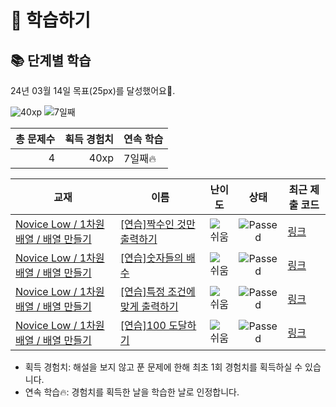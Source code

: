 # 📖 학습하기

## 📚 단계별 학습
24년 03월 14일 목표(25px)를 달성했어요🥳.

![40xp](https://img.shields.io/badge/EXP-40xp-%235cb85c.svg?for-the-badge)
![7일째](https://img.shields.io/badge/연속학습-7일째-%23E34F26.svg?for-the-badge)

|총 문제수|획득 경험치|연속 학습|
|---:|---:|---|
4|40xp|7일째🔥|

|교재|이름|난이도|상태|최근 제출 코드|
|---|---|:---:|:---:|---|
|[Novice Low / 1차원 배열 / 배열 만들기](https://www.codetree.ai/missions?missionId=4)|[[연습]짝수인 것만 출력하기](https://www.codetree.ai/missions/4/problems/print-even-number)|![쉬움][easy]|![Passed][passed]|[링크](https://github.com/ComNewbie/codetree-TILs/blob/main/240314/%EC%A7%9D%EC%88%98%EC%9D%B8%20%EA%B2%83%EB%A7%8C%20%EC%B6%9C%EB%A0%A5%ED%95%98%EA%B8%B0/print-even-number.java)|
|[Novice Low / 1차원 배열 / 배열 만들기](https://www.codetree.ai/missions?missionId=4)|[[연습]숫자들의 배수](https://www.codetree.ai/missions/4/problems/multiple-of-numbers)|![쉬움][easy]|![Passed][passed]|[링크](https://github.com/ComNewbie/codetree-TILs/blob/main/240314/%EC%88%AB%EC%9E%90%EB%93%A4%EC%9D%98%20%EB%B0%B0%EC%88%98/multiple-of-numbers.java)|
|[Novice Low / 1차원 배열 / 배열 만들기](https://www.codetree.ai/missions?missionId=4)|[[연습]특정 조건에 맞게 출력하기](https://www.codetree.ai/missions/4/problems/print-in-specific-conditions)|![쉬움][easy]|![Passed][passed]|[링크](https://github.com/ComNewbie/codetree-TILs/blob/main/240314/%ED%8A%B9%EC%A0%95%20%EC%A1%B0%EA%B1%B4%EC%97%90%20%EB%A7%9E%EA%B2%8C%20%EC%B6%9C%EB%A0%A5%ED%95%98%EA%B8%B0/print-in-specific-conditions.java)|
|[Novice Low / 1차원 배열 / 배열 만들기](https://www.codetree.ai/missions?missionId=4)|[[연습]100 도달하기](https://www.codetree.ai/missions/4/problems/reach-100)|![쉬움][easy]|![Passed][passed]|[링크](https://github.com/ComNewbie/codetree-TILs/blob/main/240314/100%20%EB%8F%84%EB%8B%AC%ED%95%98%EA%B8%B0/reach-100.java)|


* 획득 경험치: 해설을 보지 않고 푼 문제에 한해 최초 1회 경험치를 획득하실 수 있습니다.
* 연속 학습🔥: 경험치를 획득한 날을 학습한 날로 인정합니다.










[b5]: https://img.shields.io/badge/Bronze_5-%235D3E31.svg
[b4]: https://img.shields.io/badge/Bronze_4-%235D3E31.svg
[b3]: https://img.shields.io/badge/Bronze_3-%235D3E31.svg
[b2]: https://img.shields.io/badge/Bronze_2-%235D3E31.svg
[b1]: https://img.shields.io/badge/Bronze_1-%235D3E31.svg
[s5]: https://img.shields.io/badge/Silver_5-%23394960.svg
[s4]: https://img.shields.io/badge/Silver_4-%23394960.svg
[s3]: https://img.shields.io/badge/Silver_3-%23394960.svg
[s2]: https://img.shields.io/badge/Silver_2-%23394960.svg
[s1]: https://img.shields.io/badge/Silver_1-%23394960.svg
[g5]: https://img.shields.io/badge/Gold_5-%23FFC433.svg
[g4]: https://img.shields.io/badge/Gold_4-%23FFC433.svg
[g3]: https://img.shields.io/badge/Gold_3-%23FFC433.svg
[g2]: https://img.shields.io/badge/Gold_2-%23FFC433.svg
[g1]: https://img.shields.io/badge/Gold_1-%23FFC433.svg
[p5]: https://img.shields.io/badge/Platinum_5-%2376DDD8.svg
[p4]: https://img.shields.io/badge/Platinum_4-%2376DDD8.svg
[p3]: https://img.shields.io/badge/Platinum_3-%2376DDD8.svg
[p2]: https://img.shields.io/badge/Platinum_2-%2376DDD8.svg
[p1]: https://img.shields.io/badge/Platinum_1-%2376DDD8.svg
[passed]: https://img.shields.io/badge/Passed-%23009D27.svg
[failed]: https://img.shields.io/badge/Failed-%23D24D57.svg
[easy]: https://img.shields.io/badge/쉬움-%235cb85c.svg?for-the-badge
[medium]: https://img.shields.io/badge/보통-%23FFC433.svg?for-the-badge
[hard]: https://img.shields.io/badge/어려움-%23D24D57.svg?for-the-badge